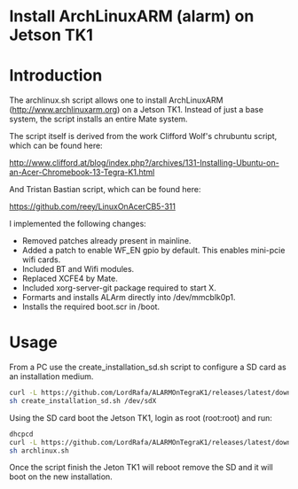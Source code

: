 # Install ArchLinuxARM (alarm) on Jetson TK1

# Introduction

The archlinux.sh script allows one to install ArchLinuxARM
(http://www.archlinuxarm.org) on a Jetson TK1.
Instead of just a base system, the script installs an entire Mate system.

The script itself is derived from the work Clifford Wolf's chrubuntu
script, which can be found here:

http://www.clifford.at/blog/index.php?/archives/131-Installing-Ubuntu-on-an-Acer-Chromebook-13-Tegra-K1.html

And Tristan Bastian script, which can be found here:

https://github.com/reey/LinuxOnAcerCB5-311

I implemented the following changes: 

* Removed patches already present in mainline.
* Added a patch to enable WF_EN gpio by default. This enables mini-pcie wifi cards.
* Included BT and Wifi modules.
* Replaced XCFE4 by Mate.
* Included xorg-server-git package required to start X.
* Formarts and installs ALArm directly into /dev/mmcblk0p1.
* Installs the required boot.scr in /boot.

# Usage

From a PC use the create_installation_sd.sh script to configure a SD card as an installation medium.
```bash
curl -L https://github.com/LordRafa/ALARMOnTegraK1/releases/latest/download/create_installation_sd.sh -o create_installation_sd.sh
sh create_installation_sd.sh /dev/sdX
```

Using the SD card boot the Jetson TK1, login as root (root:root) and run:
```bash
dhcpcd
curl -L https://github.com/LordRafa/ALARMOnTegraK1/releases/latest/download/archlinux.sh -o archlinux.sh
sh archlinux.sh
```
Once the script finish the Jeton TK1 will reboot remove the SD and it will boot on the new installation.
